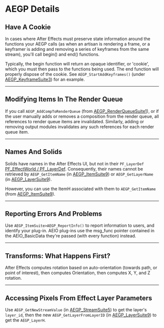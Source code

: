 # AEGP Details

## Have A Cookie

In cases where After Effects must preserve state information around the functions your AEGP calls (as when an artisan is rendering a frame, or a keyframer is adding and removing a series of keyframes from the same stream), you'll call begin() and end() functions.

Typically, the begin function will return an opaque identifier, or 'cookie', which you must then pass to the functions being used. The end function will properly dispose of the cookie. See `AEGP_StartAddKeyframes()` (under [AEGP_KeyframeSuite3](aegp-suites.md#aegp_keyframesuite3)) for an example.

---

## Modifying Items In The Render Queue

If you call `AEGP_AddCompToRenderQueue` (from [AEGP_RenderQueueSuite1](aegp-suites.md#aegp_renderqueuesuite1)), or if the user manually adds or removes a composition from the render queue, all references to render queue items are invalidated. Similarly, adding or removing output modules invalidates any such references for each render queue item.

---

## Names And Solids

Solids have names in the After Effects UI, but not in their `PF_LayerDef` [PF_EffectWorld / PF_LayerDef](../effect-basics/PF_EffectWorld.md). Consequently, their names cannot be retrieved by `AEGP_GetItemName` (in [AEGP_ItemSuite9](aegp-suites.md#aegp_itemsuite9)) or `AEGP_GetLayerName` (in [AEGP_LayerSuite9](aegp-suites.md#aegp_layersuite9)).

However, you can use the ItemH associated with them to `AEGP_GetItemName` (from [AEGP_ItemSuite9](aegp-suites.md#aegp_itemsuite9)).

---

## Reporting Errors And Problems

Use `AEGP_ItemSuite>AEGP_ReportInfo()` to report information to users, and identify your plug-in. AEIO plug-ins use the msg_func pointer contained in the AEIO_BasicData they're passed (with every function) instead.

---

## Transforms: What Happens First?

After Effects computes rotation based on auto-orientation (towards path, or point of interest), then computes Orientation, then computes X, Y, and Z rotation.

---

## Accessing Pixels From Effect Layer Parameters

Use `AEGP_GetNewStreamValue` (in [AEGP_StreamSuite5](aegp-suites.md#aegp_streamsuite5)) to get the layer's `layer_id`, then the new `AEGP_GetLayerFromLayerID` (in [AEGP_LayerSuite9](aegp-suites.md#aegp_layersuite9)) to get the `AEGP_LayerH`.
